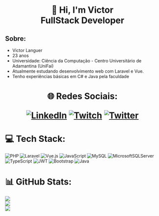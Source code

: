 <h1 align="center"> 💫
Hi, I'm Victor<br>FullStack Developer
</h1>

## Sobre:
- Victor Languer
- 23 anos
- Universidade: Ciência da Computação - Centro Universitário de Adamantina (UniFai)
- Atualmente estudando desenvolvimento web com Laravel e Vue.
- Tenho experiências básicas em C# e Java pela faculdade

<h1 align="center">
🌐 Redes Sociais:

[![LinkedIn](https://img.shields.io/badge/LinkedIn-%230077B5.svg?logo=linkedin&logoColor=white)](https://www.linkedin.com/in/victor-languer-8196a8212/) [![Twitch](https://img.shields.io/badge/Twitch-%239146FF.svg?logo=Twitch&logoColor=white)](https://www.twitch.tv/languer) [![Twitter](https://img.shields.io/badge/Twitter-%231DA1F2.svg?logo=Twitter&logoColor=white)](https://twitter.com/lannguer)
</h1>

# 💻 Tech Stack:
![PHP](https://img.shields.io/badge/php-%23777BB4.svg?style=for-the-badge&logo=php&logoColor=white) ![Laravel](https://img.shields.io/badge/laravel-%23FF2D20.svg?style=for-the-badge&logo=laravel&logoColor=white) ![Vue.js](https://img.shields.io/badge/vuejs-%2335495e.svg?style=for-the-badge&logo=vuedotjs&logoColor=%234FC08D) ![JavaScript](https://img.shields.io/badge/javascript-%23323330.svg?style=for-the-badge&logo=javascript&logoColor=%23F7DF1E) ![MySQL](https://img.shields.io/badge/mysql-%2300f.svg?style=for-the-badge&logo=mysql&logoColor=white) ![MicrosoftSQLServer](https://img.shields.io/badge/Microsoft%20SQL%20Sever-CC2927?style=for-the-badge&logo=microsoft%20sql%20server&logoColor=white) ![TypeScript](https://img.shields.io/badge/typescript-%23007ACC.svg?style=for-the-badge&logo=typescript&logoColor=white) ![JWT](https://img.shields.io/badge/JWT-black?style=for-the-badge&logo=JSON%20web%20tokens) ![Bootstrap](https://img.shields.io/badge/bootstrap-%23563D7C.svg?style=for-the-badge&logo=bootstrap&logoColor=white) ![Java](https://img.shields.io/badge/java-%23ED8B00.svg?style=for-the-badge&logo=java&logoColor=white)
# 📊 GitHub Stats:
![](https://github-readme-stats.vercel.app/api?username=lanng&theme=dracula&hide_border=false&include_all_commits=false&count_private=true)<br/>
![](https://github-readme-streak-stats.herokuapp.com/?user=lanng&theme=dracula&hide_border=false)<br/>
![](https://github-readme-stats.vercel.app/api/top-langs/?username=lanng&theme=dracula&hide_border=false&include_all_commits=false&count_private=true&layout=compact)
